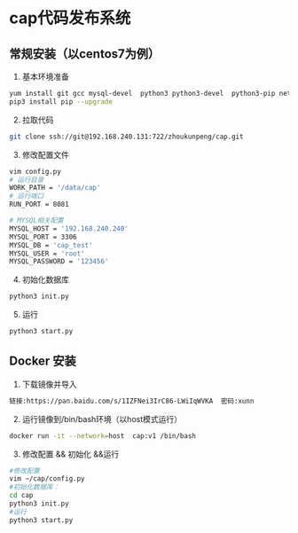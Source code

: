 # cap代码发布系统

## 常规安装（以centos7为例）
1. 基本环境准备
```bash
yum install git gcc mysql-devel  python3 python3-devel  python3-pip net-tools mysql
pip3 install pip --upgrade 
```
2. 拉取代码
```bash
git clone ssh://git@192.168.240.131:722/zhoukunpeng/cap.git
```
3. 修改配置文件
```bash
vim config.py
# 运行目录
WORK_PATH = '/data/cap'
# 运行端口
RUN_PORT = 8081

# MYSQL相关配置
MYSQL_HOST = '192.168.240.240'
MYSQL_PORT = 3306
MYSQL_DB = 'cap_test'
MYSQL_USER = 'root'
MYSQL_PASSWORD = '123456'
```
4. 初始化数据库
```bash
python3 init.py
```
5.  运行
```bash
python3 start.py
```

## Docker 安装
1. 下载镜像并导入
```bash
链接:https://pan.baidu.com/s/1IZFNei3IrC86-LWiIqWVKA  密码:xunn
```
2. 运行镜像到/bin/bash环境（以host模式运行）
```bash
docker run -it --network=host  cap:v1 /bin/bash
```


3. 修改配置 && 初始化 &&运行 
```bash
#修改配置
vim ~/cap/config.py
#初始化数据库：
cd cap   
python3 init.py
#运行
python3 start.py
```